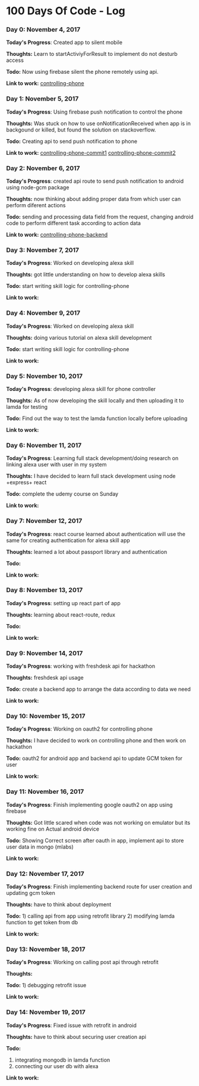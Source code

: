 # 100 Days Of Code - Log

### Day 0: November 4, 2017

**Today's Progress**: Created app to silent mobile

**Thoughts:** Learn to startActiviyForResult to implement do not desturb access

**Todo:** Now using firebase silent the phone remotely using api.

**Link to work:** [controlling-phone](https://github.com/nirajmark/controlling-phone)

### Day 1: November 5, 2017

**Today's Progress**: Using firebase push notification to control the phone

**Thoughts:** Was stuck on how to use onNotificationReceived when app is in backgound or killed, but found the solution on stackoverflow.

**Todo:** Creating api to send push notification to phone

**Link to work:** [controlling-phone-commit1](https://github.com/nirajmark/controlling-phone/commit/b375c0f01f3e31830a82a9b0558a8109980abbdc)
[controlling-phone-commit2](https://github.com/nirajmark/controlling-phone/commit/2f8594c870372c6f07359d555bbfe6cdb8cf0544)

### Day 2: November 6, 2017

**Today's Progress**: created api route to send push notification to android using node-gcm package

**Thoughts:** now thinking about adding proper data from which user can perform diferent actions

**Todo:** sending and processing data field from the request, changing android code to perform different task according to action data

**Link to work:** [controlling-phone-backend](https://github.com/nirajmark/controlling-phone-backend/commit/57ed68609ccbb2df2ec4c199d0798a8972324410)

### Day 3: November 7, 2017

**Today's Progress**: Worked on developing alexa skill

**Thoughts:** got little understanding on how to develop alexa skills

**Todo:** start writing skill logic for controlling-phone

**Link to work:**


### Day 4: November 9, 2017

**Today's Progress**: Worked on developing alexa skill

**Thoughts:** doing various tutorial on alexa skill development

**Todo:** start writing skill logic for controlling-phone

**Link to work:**


### Day 5: November 10, 2017

**Today's Progress**: developing alexa skill for phone controller

**Thoughts:** As of now developing the skill locally and then uploading it to lamda for testing

**Todo:** Find out the way to test the lamda function locally before uploading

**Link to work:**

### Day 6: November 11, 2017

**Today's Progress**: Learning full stack development/doing research on linking alexa user with user in my system

**Thoughts:** I have decided to learn full stack development using node +express+ react

**Todo:** complete the udemy course on Sunday

**Link to work:**

### Day 7: November 12, 2017

**Today's Progress**: react course learned about authentication will use the same for creating authentication for alexa skill app

**Thoughts:** learned a lot about passport library and authentication

**Todo:**

**Link to work:**

### Day 8: November 13, 2017

**Today's Progress**: setting up react part of app

**Thoughts:** learning about react-route, redux

**Todo:**

**Link to work:**

### Day 9: November 14, 2017

**Today's Progress**: working with freshdesk api for hackathon

**Thoughts:** freshdesk api usage

**Todo:** create a backend app to arrange the data according to data we need

**Link to work:**

### Day 10: November 15, 2017

**Today's Progress**: Working on oauth2 for controlling phone

**Thoughts:** I have decided to work on controlling phone and then work on hackathon

**Todo:** oauth2 for android app and backend api to update GCM token for user

**Link to work:**

### Day 11: November 16, 2017

**Today's Progress**: Finish implementing google oauth2 on app using firebase

**Thoughts:** Got little scared when code was not working on emulator but its working fine on Actual android device

**Todo:** Showing Correct screen after oauth in app, implement api to store user data in mongo (mlabs)

**Link to work:**

### Day 12: November 17, 2017

**Today's Progress**: Finish implementing backend route for user creation and updating gcm token

**Thoughts:** have to think about deployment

**Todo:** 1) calling api from app  using retrofit library 2) modifying lamda function to get token from db

**Link to work:**

### Day 13: November 18, 2017

**Today's Progress**: Working on calling post api through retrofit

**Thoughts:**

**Todo:** 1) debugging retrofit issue

**Link to work:**

### Day 14: November 19, 2017

**Today's Progress**: Fixed issue with retrofit in android

**Thoughts:** have to think about securing user creation api

**Todo:**
1) integrating mongodb in lamda function
2) connecting our user db with alexa

**Link to work:**
